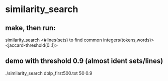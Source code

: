 # similarity_search

## make, then run:
similarity_search <filename> <#lines(sets) to find common integers(tokens,words)> <jaccard-threshold(0..1)>

## demo with threshold 0.9 (almost ident sets/lines)
./similarity_search <filename> dblp_first500.txt 50 0.9